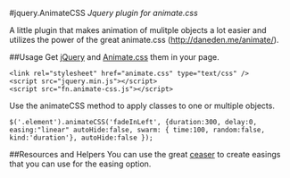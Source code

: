#jquery.AnimateCSS
*Jquery plugin for animate.css*

A little plugin that makes animation of mulitple objects a lot easier and utilizes the power of the great animate.css (http://daneden.me/animate/).

##Usage
Get [jQuery](http://jquery.com/) and [Animate.css](http://daneden.me/animate/) them in your page.


	<link rel="stylesheet" href="animate.css" type="text/css" />
	<script src="jquery.min.js"></script>
	<script src="fn.animate-css.js"></script>	


Use the animateCSS method to apply classes to one or multiple objects. 

	$('.element').animateCSS('fadeInLeft', {duration:300, delay:0, easing:"linear" autoHide:false, swarm: { time:100, random:false, kind:'duration'}, autoHide:false });


##Resources and Helpers
You can use the great [ceaser](http://matthewlein.com/ceaser/) to create easings that you can use for the easing option.



